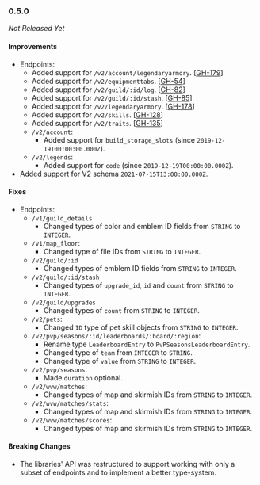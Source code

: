 ### 0.5.0

_Not Released Yet_

#### Improvements

- Endpoints:
    - Added support for `/v2/account/legendaryarmory`. [[GH-179](https://github.com/GW2ToolBelt/api-generator/issues/179)]
    - Added support for `/v2/equipmenttabs`. [[GH-54](https://github.com/GW2ToolBelt/api-generator/issues/54)]
    - Added support for `/v2/guild/:id/log`. [[GH-82](https://github.com/GW2ToolBelt/api-generator/issues/82)]
    - Added support for `/v2/guild/:id/stash`. [[GH-85](https://github.com/GW2ToolBelt/api-generator/issues/85)]
    - Added support for `/v2/legendaryarmory`. [[GH-178](https://github.com/GW2ToolBelt/api-generator/issues/178)]
    - Added support for `/v2/skills`. [[GH-128](https://github.com/GW2ToolBelt/api-generator/issues/128)]
    - Added support for `/v2/traits`. [[GH-135](https://github.com/GW2ToolBelt/api-generator/issues/135)]
    - `/v2/account`:
      - Added support for `build_storage_slots` (since `2019-12-19T00:00:00.000Z`).
    - `/v2/legends`:
      - Added support for `code` (since `2019-12-19T00:00:00.000Z`).
- Added support for V2 schema `2021-07-15T13:00:00.000Z`.

#### Fixes

- Endpoints:
  - `/v1/guild_details`
    - Changed types of color and emblem ID fields from `STRING` to `INTEGER`.
  - `/v1/map_floor`:
    - Changed type of file IDs from `STRING` to `INTEGER`.
  - `/v2/guild/:id`
    - Changed types of emblem ID fields from `STRING` to `INTEGER`.
  - `/v2/guild/:id/stash`
    - Changed types of `upgrade_id`, `id` and `count` from `STRING` to `INTEGER`.
  - `/v2/guild/upgrades`
    - Changed types of `count` from `STRING` to `INTEGER`.
  - `/v2/pets`:
    - Changed `ID` type of pet skill objects from `STRING` to `INTEGER`.
  - `/v2/pvp/seasons/:id/leaderboards/:board/:region`:
    - Rename type `LeaderboardEntry` to `PvPSeasonsLeaderboardEntry`. 
    - Changed type of `team` from `INTEGER` to `STRING`.
    - Changed type of `value` from `STRING` to `INTEGER`.
  - `/v2/pvp/seasons`:
    - Made `duration` optional.
  - `/v2/wvw/matches`:
    - Changed types of map and skirmish IDs from `STRING` to `INTEGER`.
  - `/v2/wvw/matches/stats`:
    - Changed types of map and skirmish IDs from `STRING` to `INTEGER`.
  - `/v2/wvw/matches/scores`:
    - Changed types of map and skirmish IDs from `STRING` to `INTEGER`.

#### Breaking Changes

- The libraries' API was restructured to support working with only a subset of 
  endpoints and to implement a better type-system.